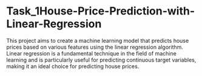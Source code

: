 # Task_1House-Price-Prediction-with-Linear-Regression
This project aims to create a machine learning model that predicts house prices based on various features using the linear regression algorithm. Linear regression is a fundamental technique in the field of machine learning and is particularly useful for predicting continuous target variables, making it an ideal choice for predicting house prices.
